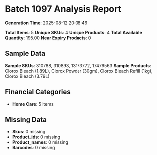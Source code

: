 # Batch 1097 Analysis Report

**Generation Time**: 2025-08-12 20:08:46

**Total Items**: 5
**Unique SKUs**: 4
**Unique Products**: 4
**Total Available Quantity**: 195.00
**Near Expiry Products**: 0

## Sample Data
**Sample SKUs**: 310788, 310893, 13173772, 17476563
**Sample Products**: Clorox Bleach (1.89L), Clorox Powder (30gm), Clorox Bleach Refill (1kg), Clorox Bleach (3.79L)

## Financial Categories
- **Home Care**: 5 items

## Missing Data
- **Skus**: 0 missing
- **Product_ids**: 0 missing
- **Product_names**: 0 missing
- **Barcodes**: 0 missing
